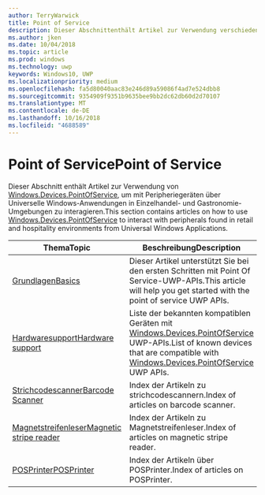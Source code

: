 ```yaml
---
author: TerryWarwick
title: Point of Service
description: Dieser Abschnittenthält Artikel zur Verwendung verschiedener Features des Point-of-Service-Namespace.
ms.author: jken
ms.date: 10/04/2018
ms.topic: article
ms.prod: windows
ms.technology: uwp
keywords: Windows10, UWP
ms.localizationpriority: medium
ms.openlocfilehash: fa5d80040aac83e246d89a59086f4ad7e524dbb8
ms.sourcegitcommit: 9354909f9351b9635bee9bb2dc62db60d2d70107
ms.translationtype: MT
ms.contentlocale: de-DE
ms.lasthandoff: 10/16/2018
ms.locfileid: "4688589"
---
```

# <a name="point-of-service"></a><span data-ttu-id="636ac-104">Point of Service</span><span class="sxs-lookup"><span data-stu-id="636ac-104">Point of Service</span></span>
<span data-ttu-id="636ac-105">Dieser Abschnitt enthält Artikel zur Verwendung von [Windows.Devices.PointOfService](https://docs.microsoft.com/uwp/api/windows.devices.pointofservice), um mit Peripheriegeräten über Universelle Windows-Anwendungen in Einzelhandel- und Gastronomie-Umgebungen zu interagieren.</span><span class="sxs-lookup"><span data-stu-id="636ac-105">This section contains articles on how to use [Windows.Devices.PointOfService](https://docs.microsoft.com/uwp/api/windows.devices.pointofservice) to interact with peripherals found in retail and hospitality environments from Universal Windows Applications.</span></span>

| <span data-ttu-id="636ac-106">Thema</span><span class="sxs-lookup"><span data-stu-id="636ac-106">Topic</span></span> | <span data-ttu-id="636ac-107">Beschreibung</span><span class="sxs-lookup"><span data-stu-id="636ac-107">Description</span></span> |
|------|------------|
| [<span data-ttu-id="636ac-108">Grundlagen</span><span class="sxs-lookup"><span data-stu-id="636ac-108">Basics</span></span>](pos-basics.md) | <span data-ttu-id="636ac-109">Dieser Artikel unterstützt Sie bei den ersten Schritten mit Point Of Service-UWP-APIs.</span><span class="sxs-lookup"><span data-stu-id="636ac-109">This article will help you get started with the point of service UWP APIs.</span></span> |
| [<span data-ttu-id="636ac-110">Hardwaresupport</span><span class="sxs-lookup"><span data-stu-id="636ac-110">Hardware support</span></span>](pos-device-support.md) | <span data-ttu-id="636ac-111">Liste der bekannten kompatiblen Geräten mit [Windows.Devices.PointOfService](https://aka.ms/pointofservice-api) UWP-APIs.</span><span class="sxs-lookup"><span data-stu-id="636ac-111">List of known devices that are compatible with [Windows.Devices.PointOfService](https://aka.ms/pointofservice-api) UWP APIs.</span></span> |
| [<span data-ttu-id="636ac-112">Strichcodescanner</span><span class="sxs-lookup"><span data-stu-id="636ac-112">Barcode Scanner</span></span>](pos-barcodescanner.md) | <span data-ttu-id="636ac-113">Index der Artikeln zu strichcodescannern.</span><span class="sxs-lookup"><span data-stu-id="636ac-113">Index of articles on barcode scanner.</span></span> |
| [<span data-ttu-id="636ac-114">Magnetstreifenleser</span><span class="sxs-lookup"><span data-stu-id="636ac-114">Magnetic stripe reader</span></span>](pos-magnetic-stripe-reader.md) | <span data-ttu-id="636ac-115">Index der Artikeln zu Magnetstreifenleser.</span><span class="sxs-lookup"><span data-stu-id="636ac-115">Index of articles on magnetic stripe reader.</span></span>
| [<span data-ttu-id="636ac-116">POSPrinter</span><span class="sxs-lookup"><span data-stu-id="636ac-116">POSPrinter</span></span>](pos-printer.md) | <span data-ttu-id="636ac-117">Index der Artikeln über POSPrinter.</span><span class="sxs-lookup"><span data-stu-id="636ac-117">Index of articles on POSPrinter.</span></span> |